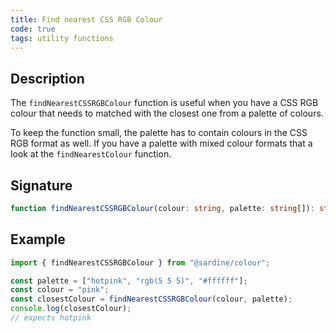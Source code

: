 ```yaml
---
title: Find nearest CSS RGB Colour
code: true
tags: utility functions
---
```


## Description

The `findNearestCSSRGBColour` function is useful when you have a CSS RGB colour that needs to matched with the closest one from a palette of colours.

To keep the function small, the palette has to contain colours in the CSS RGB format as well. If you have a palette with mixed colour formats that a look at the `findNearestColour` function.

## Signature

```typescript
function findNearestCSSRGBColour(colour: string, palette: string[]): string;
```

## Example

```javascript
import { findNearestCSSRGBColour } from "@sardine/colour";

const palette = ["hotpink", "rgb(5 5 5)", "#ffffff"];
const colour = "pink";
const closestColour = findNearestCSSRGBColour(colour, palette);
console.log(closestColour);
// expects hotpink
```
